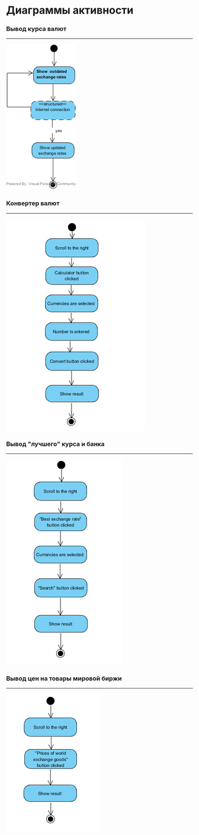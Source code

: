 # Диаграммы активности

### Вывод курса валют
---

![1](../Activity/ExchangeRates.jpg)

### Конвертер валют
---

![2](../Activity/Calculator.png)

### Вывод "лучшего" курса и банка
---

![3](../Activity/BestExchangeRate.png)

### Вывод цен на товары мировой биржи  
---

![4](../Activity/WorldExchange.png)
